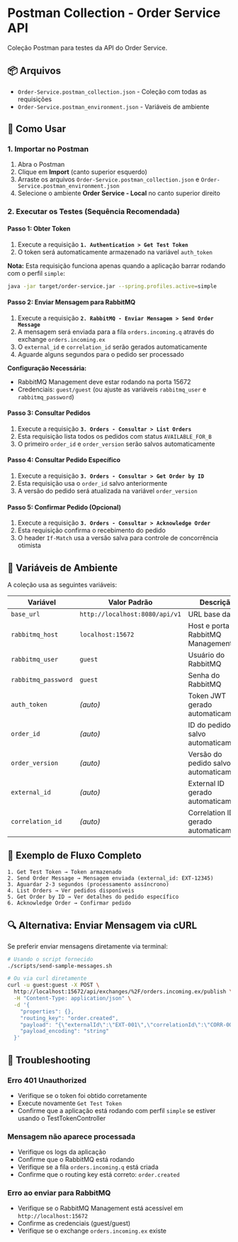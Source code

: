 # Postman Collection - Order Service API

Coleção Postman para testes da API do Order Service.

## 📦 Arquivos

- `Order-Service.postman_collection.json` - Coleção com todas as requisições
- `Order-Service.postman_environment.json` - Variáveis de ambiente

## 🚀 Como Usar

### 1. Importar no Postman

1. Abra o Postman
2. Clique em **Import** (canto superior esquerdo)
3. Arraste os arquivos `Order-Service.postman_collection.json` e `Order-Service.postman_environment.json`
4. Selecione o ambiente **Order Service - Local** no canto superior direito

### 2. Executar os Testes (Sequência Recomendada)

#### Passo 1: Obter Token
1. Execute a requisição **`1. Authentication > Get Test Token`**
2. O token será automaticamente armazenado na variável `auth_token`

**Nota:** Esta requisição funciona apenas quando a aplicação barrar rodando com o perfil `simple`:
```bash
java -jar target/order-service.jar --spring.profiles.active=simple
```

#### Passo 2: Enviar Mensagem para RabbitMQ
1. Execute a requisição **`2. RabbitMQ - Enviar Mensagem > Send Order Message`**
2. A mensagem será enviada para a fila `orders.incoming.q` através do exchange `orders.incoming.ex`
3. O `external_id` e `correlation_id` serão gerados automaticamente
4. Aguarde alguns segundos para o pedido ser processado

**Configuração Necessária:**
- RabbitMQ Management deve estar rodando na porta 15672
- Credenciais: `guest/guest` (ou ajuste as variáveis `rabbitmq_user` e `rabbitmq_password`)

#### Passo 3: Consultar Pedidos
1. Execute a requisição **`3. Orders - Consultar > List Orders`**
2. Esta requisição lista todos os pedidos com status `AVAILABLE_FOR_B`
3. O primeiro `order_id` e `order_version` serão salvos automaticamente

#### Passo 4: Consultar Pedido Específico
1. Execute a requisição **`3. Orders - Consultar > Get Order by ID`**
2. Esta requisição usa o `order_id` salvo anteriormente
3. A versão do pedido será atualizada na variável `order_version`

#### Passo 5: Confirmar Pedido (Opcional)
1. Execute a requisição **`3. Orders - Consultar > Acknowledge Order`**
2. Esta requisição confirma o recebimento do pedido
3. O header `If-Match` usa a versão salva para controle de concorrência otimista

## 🔧 Variáveis de Ambiente

A coleção usa as seguintes variáveis:

| Variável | Valor Padrão | Descrição |
|----------|-------------|-----------|
| `base_url` | `http://localhost:8080/api/v1` | URL base da API |
| `rabbitmq_host` | `localhost:15672` | Host e porta do RabbitMQ Management |
| `rabbitmq_user` | `guest` | Usuário do RabbitMQ |
| `rabbitmq_password` | `guest` | Senha do RabbitMQ |
| `auth_token` | *(auto)* | Token JWT gerado automaticamente |
| `order_id` | *(auto)* | ID do pedido salvo automaticamente |
| `order_version` | *(auto)* | Versão do pedido salvo automaticamente |
| `external_id` | *(auto)* | External ID gerado automaticamente |
| `correlation_id` | *(auto)* | Correlation ID gerado automaticamente |

## 📝 Exemplo de Fluxo Completo

```
1. Get Test Token → Token armazenado
2. Send Order Message → Mensagem enviada (external_id: EXT-12345)
3. Aguardar 2-3 segundos (processamento assíncrono)
4. List Orders → Ver pedidos disponíveis
5. Get Order by ID → Ver detalhes do pedido específico
6. Acknowledge Order → Confirmar pedido
```

## 🔍 Alternativa: Enviar Mensagem via cURL

Se preferir enviar mensagens diretamente via terminal:

```bash
# Usando o script fornecido
./scripts/send-sample-messages.sh

# Ou via curl diretamente
curl -u guest:guest -X POST \
  http://localhost:15672/api/exchanges/%2F/orders.incoming.ex/publish \
  -H "Content-Type: application/json" \
  -d '{
    "properties": {},
    "routing_key": "order.created",
    "payload": "{\"externalId\":\"EXT-001\",\"correlationId\":\"CORR-001\",\"items\":[{\"productId\":\"PROD-001\",\"productName\":\"Product 1\",\"unitPrice\":10.50,\"quantity\":2}]}",
    "payload_encoding": "string"
  }'
```

## 🐛 Troubleshooting

### Erro 401 Unauthorized
- Verifique se o token foi obtido corretamente
- Execute novamente `Get Test Token`
- Confirme que a aplicação está rodando com perfil `simple` se estiver usando o TestTokenController

### Mensagem não aparece processada
- Verifique os logs da aplicação
- Confirme que o RabbitMQ está rodando
- Verifique se a fila `orders.incoming.q` está criada
- Confirme que o routing key está correto: `order.created`

### Erro ao enviar para RabbitMQ
- Verifique se o RabbitMQ Management está acessível em `http://localhost:15672`
- Confirme as credenciais (guest/guest)
- Verifique se o exchange `orders.incoming.ex` existe

